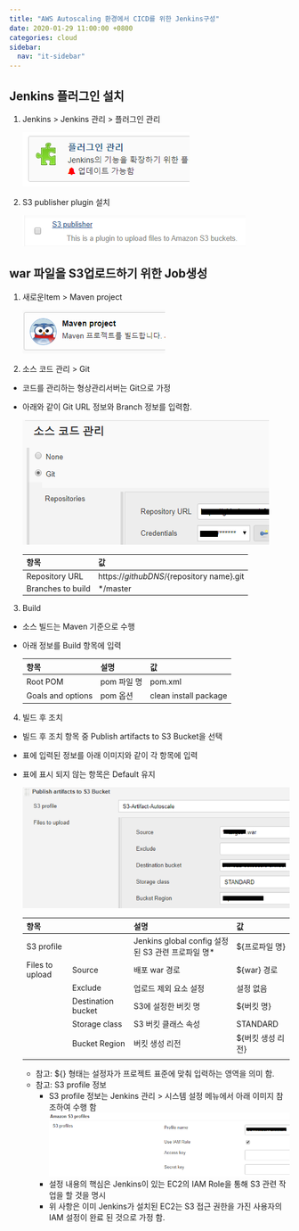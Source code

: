 ```yaml
---
title: "AWS Autoscaling 환경에서 CICD를 위한 Jenkins구성"
date: 2020-01-29 11:00:00 +0800
categories: cloud
sidebar:
  nav: "it-sidebar"
---
```


## Jenkins 플러그인 설치

1. Jenkins > Jenkins 관리 > 플러그인 관리

   ![Jenkins](/assets/images/autoscaling-jenkins001.png)

2. S3 publisher plugin 설치

   ![Jenkins](/assets/images/autoscaling-jenkins002.png)

## war 파일을 S3업로드하기 위한 Job생성

1. 새로운Item > Maven project

   ![Jenkins](/assets/images/autoscaling-jenkins003.png)

2. 소스 코드 관리 > Git

* 코드를 관리하는 형상관리서버는 Git으로 가정

* 아래와 같이 Git URL 정보와 Branch 정보를 입력함.

  ![Jenkins](/assets/images/autoscaling-jenkins004.png)
  
  | 항목              | 값                                           |
  | ----------------- | -------------------------------------------- |
  | Repository URL    | https://${github DNS}/${repository name}.git |
  | Branches to build | */master                                     |

3. Build

- 소스 빌드는 Maven 기준으로 수행
- 아래 정보를 Build 항목에 입력

  | 항목 | 설명 | 값 | 
  | ---- | --- | --- |
  | Root POM    | pom 파일 명 | pom.xml |
  | Goals and options | pom 옵션 | clean install package |

4. 빌드 후 조치
- 빌드 후 조치 항목 중 Publish artifacts to S3 Bucket을 선택
- 표에 입력된 정보를 아래 이미지와 같이 각 항목에 입력
- 표에 표시 되지 않는 항목은 Default 유지

  ![Jenkins](/assets/images/autoscaling-jenkins005.png)

  | 항목 |     | 설명 | 값 |
  | --- | --- | --- | --- |
  | S3 profile | | Jenkins global config 설정된 S3 관련 프로파일 명* | ${프로파일 명}|
  | Files to upload | Source | 배포 war 경로 |${war} 경로 |
  | | Exclude | 업로드 제외 요소 설정 | 설정 없음 |
  | | Destination bucket | S3에 설정한 버킷 명| ${버킷 명}|
  | | Storage class| S3 버킷 클래스 속성| STANDARD | 
  | | Bucket Region| 버킷 생성 리전| ${버킷 생성 리전} |
  | | | | |
  - 참고: ${} 형태는 설정자가 프로젝트 표준에 맞춰 입력하는 영역을 의미 함.
  - 참고: S3 profile 정보
    - S3 profile 정보는 Jenkins 관리 > 시스템 설정 메뉴에서 아래 이미지 참조하여 수행 함
      ![Jenkins](/assets/images/autoscaling-jenkins006.png)
    - 설정 내용의 핵심은 Jenkins이 있는 EC2의 IAM Role을 통해 S3 관련 작업을 할 것을 명시
    - 위 사항은 이미 Jenkins가 설치된 EC2는 S3 접근 권한을 가진 사용자의 IAM 설정이 완료 된 것으로 가정 함.
    
